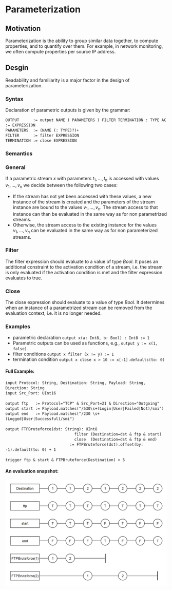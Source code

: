 # Parameterization

## Motivation

Parameterization is the ability to group similar data together, to compute properties, and to quantify over them.
For example, in network monitoring, we often compute properties per source IP address.

## Desgin

Readability and familiarity is a major factor in the design of parameterization.

### Syntax

Declaration of parametric outputs is given by the grammar:

```
OUTPUT      := output NAME ( PARAMETERS ) FILTER TERMINATION : TYPE AC := EXPRESSION
PARAMETERS  := (NAME (: TYPE)?)+
FILTER      := filter EXPRESSION
TERMINATION := close EXPRESSION
```

### Semantics

### General

If a parametric stream $x$ with parameters $t_1, ..., t_n$ is accessed with values $v_1, ..., v_n$ we decide between the following two cases:

* If the stream has not yet been accessed with these values, a new instance of the stream is created and the parameters of the stream instance are bound to the values $v_1, ..., v_n$. The stream access to that instance can than be evaluated in the same way as for non parametrized streams.
* Otherwise, the stream access to the existing instance for the values $v_1, ..., v_n$ can be evaluated in the same way as for non parameterized streams.

### Filter
The filter expression should evaluate to a value of type $Bool$. It poses an additional constraint to the activation condition of a stream, i.e. the stream is only evaluated if the activation condition is met and the filter expression evaluates to true.

### Close
The close expression should evaluate to a value of type $Bool$. It determines when an instance of a parametrized stream can be removed from the evaluation context, i.e. it is no longer needed.

### Examples

* parametric declaration `output x(a: Int8, b: Bool) : Int8 := 1`
* Parametric outputs can be used as functions, e.g., `output y := x(1, false)`
* filter conditions `output x filter (x != y) := 1`
* termination condition `output x close x > 10 := x[-1].defaults(to: 0)`

#### Full Example:
```
input Protocol: String, Destination: String, Payload: String, Direction: String
input Src_Port: UInt16

output ftp   := Protocol="TCP" & Src_Port=21 & Direction="Outgoing"
output start := Payload.matches("/530\s+(Login|User|Failed|Not)/smi")
output end   := Payload.matches("/230 \s+(Logged|User|Successful)/smi")

output FTPBruteforce(dst: String): UInt8
                              filter (Destination=dst & ftp & start)
                              close  (Destination=dst & ftp & end)
                            := FTPBruteforce(dst).offset(by: -1).default(to: 0) + 1
                                
trigger ftp & start & FTPBruteforce(Destination) > 5
```

#### An evaluation snapshot:

![alt text](parameterization_example.png "evaluation snapshot")





 
